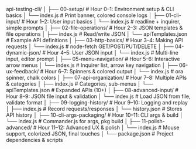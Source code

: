 api-testing-cli/
│
├── 00-setup/                    # Hour 0–1: Environment setup & CLI basics
│   └── index.js                  # Print banner, colored console logs
│
├── 01-cli-input/                 # Hour 1–2: User input basics
│   └── index.js                  # readline + inquirer, simple prompts
│
├── 02-file-operations/           # Hour 2–3: JSON templates & file operations
│   ├── index.js                  # Read/write JSON
│   └── apiTemplates.json         # Example API definitions
│
├── 03-http-basics/               # Hour 3–4: Making API requests
│   └── index.js                  # node-fetch GET/POST/PUT/DELETE
│
├── 04-dynamic-json/              # Hour 4–5: User JSON input
│   └── index.js                  # Multi-line input, editor prompt
│
├── 05-menu-navigation/           # Hour 5–6: Interactive arrow menus
│   └── index.js                  # Inquirer list, arrow key navigation
│
├── 06-ux-feedback/               # Hour 6–7: Spinners & colored output
│   └── index.js                  # ora spinner, chalk colors
│
├── 07-api-organization/          # Hour 7–8: Multiple APIs & categories
│   ├── index.js                  # Categories, sub-menus
│   └── apiTemplates.json         # Expanded APIs (10+)
│
├── 08-advanced-input/            # Hour 8–9: JSON file input & validation
│   └── index.js                  # Load JSON from file, validate format
│
├── 09-logging-history/           # Hour 9–10: Logging and replay
│   ├── index.js                  # Record requests/responses
│   └── history.json              # Stores API history
│
├── 10-cli-args-packaging/        # Hour 10–11: CLI args & build
│   └── index.js                  # Commander.js for args, pkg build
│
├── 11-polish-advanced/           # Hour 11–12: Advanced UX & polish
│   └── index.js                  # Mouse support, colorized JSON, final touches
│
└── package.json                  # Project dependencies & scripts

